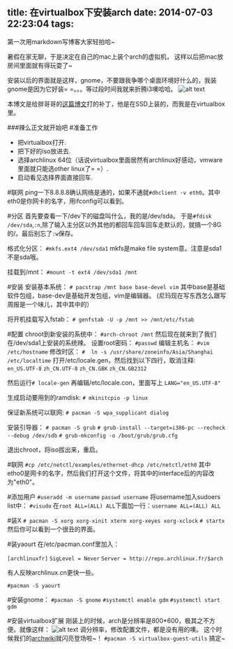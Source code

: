 title: 在virtualbox下安装arch
date: 2014-07-03 22:23:04
tags: 
---
第一次用markdown写博客大家轻拍哈~

暑假在家无聊，于是决定在自己的mac上装个arch的虚拟机，
这样以后把mac放房间里面就有得玩耍了~

安装以后的界面就是这样，gnome，不要跟我争哪个桌面环境好什么的，我装gnome是因为它好装= =。。。等过段时间我就来折腾i3噢哈哈。
![alt text](http://i5.minus.com/i8DnQ2FA8Dmd6.png "哒哒！装好了！")

本博文是给胖哥哥的[这篇博文](https://bigeagle.me/2014/06/archlinux-install-for-beginners/)打的补丁，他是在SSD上装的，而我是在virtualbox里。

<!-- more -->

###辣么正文就开始吧
#准备工作
+ 把virtualbox打开.
+ 把下好的iso放进去.
+ 选择archlinux 64位（话说virtualbox里面居然有archlinux好感动，vmware里面就只能选other linux了= =）.
+ 启动看见选择界面直接回车.

#联网
ping一下8.8.8.8确认网络是通的，如果不通就`#dhclient -v eth0`。其中eth0是你网卡的名字，用ifconfig可以看到。

#分区
首先要查看一下/dev下的磁盘叫什么，我的是/dev/sda。
于是`#fdisk /dev/sda`,`:n`,除了输入主分区以外其他的都回车回车回车走默认的，就搞一个8G的/。最后别忘了`:w`保存。

格式化分区：
`#mkfs.ext4 /dev/sda1`
mkfs是make file system意。注意是sda1不是sda哦。

挂载到/mnt：
`#mount -t ext4 /dev/sda1 /mnt`

#安装
安装基本系统：
`# pacstrap /mnt base base-devel vim`
其中base是基础软件包组，base-dev是基础开发包组，vim是编辑器。
(尼玛现在写东西怎么跟写周报是一个味儿，其中其中的）

将开机挂载写入fstab：
`# genfstab -U -p /mnt >> /mnt/etc/fstab`

#配置
chroot到新安装的系统中：
`#arch-chroot /mnt`
然后现在就来到了我们在/dev/sda1上安装的系统辣。
设置root密码：
`#passwd`
编辑主机名：
`#vim /etc/hostname`
修改时区：
`#  ln -s /usr/share/zoneinfo/Asia/Shanghai  /etc/localtime`
打开/etc/locale.gen，然后找到以下四行，取消注释:
`en_US.UTF-8`
`zh_CN.UTF-8`
`zh_CN.GBK`
`zh_CN.GB2312`

然后运行`# locale-gen`
再编辑/etc/locale.con，里面写上
`LANG="en_US.UTF-8"`

生成启动要用到的ramdisk:
`# mkinitcpio -p linux`

保证新系统可以联网:
`# pacman -S wpa_supplicant dialog`

安装引导器：
`# pacman -S grub`
`# grub-install --target=i386-pc --recheck --debug /dev/sdb`
`# grub-mkconfig -o /boot/grub/grub.cfg`

退出chroot，将iso拔出来，重启。

#联网
`#cp /etc/netctl/examples/ethernet-dhcp /etc/netctl/eth0`
其中etho0是网卡的名字，然后我们打开这个文件，将其中的interface后的内容改为"eth0"。

#添加用户
`#useradd -m username`
`passwd username`
将username加入sudoers list中：
`#visudo`
在`root ALL=(ALL) ALL`下面加一行：`username ALL=(ALL) ALL`

#装X
`# pacman -S xorg xorg-xinit xterm xorg-xeyes xorg-xclock`
`# startx`
然后你可以看到一个很丑的界面。

#装yaourt
在/etc/pacman.conf里加入：

`[archlinuxfr]`
`SigLevel = Never`
`Server = http://repo.archlinux.fr/$arch`

有人反映archlinux.cn更快一些。

`#pacman -S yaourt`

#安装gnome：
`#pacman -S gnome`
`#systemctl enable gdm`
`#systemctl start gdm`

#安装virtualbox扩展
刚装上的时候，arch是分辨率是800*600，极其之不方便。就像这样：
![alt text](http://i.minus.com/jbxCglTACJQ7zf.png)
调分辨率，修改配置文件，都是没有用的噢。
这个时候我们的[archwiki](https://wiki.archlinux.org/index.php/VirtualBox#Install_the_Guest_Additions)就闪亮登场啦~！
`#pacman -S virtualbox-guest-utils`
搞定~
